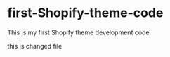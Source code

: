 # first-Shopify-theme-code
This is my first Shopify theme development code
<p>this is changed file </p>